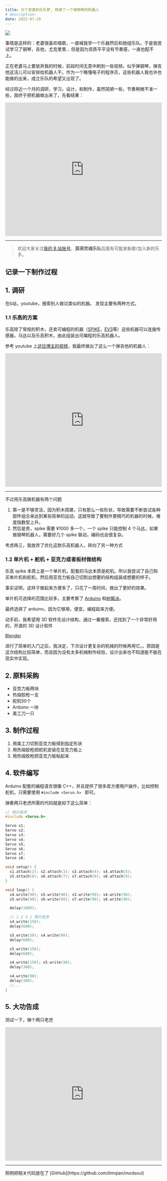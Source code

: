 ```yaml
---
title: 为了老婆的乐队梦, 我做了一个弹钢琴的机器人
# description:
date: 2022-07-29
---
```


![](https://i.v2ex.co/3SAa692h.jpeg)

事情是这样的：老婆很喜欢唱歌，一直喊我学一个乐器然后和她组乐队。于是我尝试学习了钢琴，吉他，尤克里里… 但是因为资质平平没有节奏感，一直也配不上。

正在老婆马上要放弃我的时候，前段时间无意中刷到一些视频，似乎弹钢琴，弹吉他这活儿可以安排给机器人干。作为一个略懂电子的程序员，这些机器人我也许也能做的出来，成立乐队的希望又出现了。

经过将近一个月的调研，学习，设计，和制作，虽然简陋一些，节奏稍微不准一些，我终于把机器做出来了，先看结果：

<iframe 
  style="width: 640px; height: 430px; max-width: 100%"
  src="https://player.bilibili.com/player.html?aid=428990101&bvid=BV1nG411h7pE&cid=787586760&page=1" scrolling="no" border="0" frameborder="no" framespacing="0" allowfullscreen="true"> 
</iframe>

<hr/>

> 欢迎大家关注[我的 B 站账号](https://space.bilibili.com/11206127)，**莫得灵魂乐队**后面有可能发新歌/加入新的乐手。


## 记录一下制作过程

## 1. 调研

在b站，youtube，搜索别人做过类似的机器。 发现主要有两种方式。

### 1.1 乐高的方案

乐高除了常规的积木，还卖可编程的机器（[SPIKE](https://legoeducation.cn/zh-cn/products/lego-education-spike-prime-/45678#spike-prime%E7%A7%91%E5%88%9B%E5%A5%97%E8%A3%85)，[EV3](https://zh.wikipedia.org/zh-sg/%E6%A8%82%E9%AB%98Mindstorms_EV3)等）这些机器可以连接传感器，马达以及乐高积木，由此组装出可编程的乐高机器人。

参考 youtube 上[这位博主的视频](https://www.youtube.com/watch?v=cXgB3lIvPHI)，我最终做出了这么一个弹吉他的机器人：

<iframe 
  style="width: 640px; height: 430px; max-width: 100%"
  src="https://player.bilibili.com/player.html?aid=686382957&bvid=BV1AU4y1v7Cz&cid=786446104&page=1" scrolling="no" border="0" frameborder="no" framespacing="0" allowfullscreen="true"> 
</iframe>

---

不过用乐高做机器有两个问题

1. 第一是不够灵活，因为积木搭建，只有那么一些形状，导致需要不断尝试各种部件组合来达到某些简单的运动。这就导致了要制作更精巧的机器的时候，难度指数型上升。
2. 然后是贵，spike 需要 ¥1000 多一个，一个 spike 只能控制 4 个马达，如果做钢琴机器人，需要好几个 spike 联动，编码也会很复杂。

考虑再三，我放弃了优化这款乐高机器人，转向了另一种方式

### 1.2 单片机 + 舵机 + 亚克力或者板材做结构

乐高 spike 本质上是一个单片机，配套的马达本质是舵机。所以我尝试了自己购买单片机和舵机，然后用亚克力板自己切割出想要的结构组装成想要的样子。

事实证明，这样子做起来方便多了，只花了一周时间，做出了更好的效果。

单片机可选择的范围比较多，主要考察了 [Arduino](https://www.arduino.cc/) 和[树莓派](https://www.raspberrypi.com/)。

最终选择了 arduino，因为它够用，便宜，编程起来方便。

动手前，我希望用 3D 软件先设计结构，通过一番搜索，还找到了一个非常好用的，开源的 3D 设计软件

[Blender](https://github.com/blender/blender)

进行了简单的入门之后，我决定，下次设计更复杂的机械的时候再用它。。原因是这次结构比较简单，而且因为没有太多机械制作经验，设计出来也不知道能不能在现实中实现。

## 2. 原料采购

- 亚克力板两块
- 热熔胶枪一支
- 舵机50个
- Arduino 一块
- 美工刀一只

## 3. 制作过程

1. 用美工刀切割亚克力板得到指定形状
2. 用热熔胶枪把舵机安装在亚克力板上
3. 用热熔胶枪把亚克力板粘起来

## 4. 软件编写

Arduino 配套的编程语言很像 C++，并且提供了很多库方便用户操作，比如控制舵机，只需要使用 `#include <Servo.h> ` 即可。

弹奏两只老虎所需的代码就是如下这么简单：

```c++
// 两只老虎
#include <Servo.h> 

Servo s1;
Servo s2;
Servo s3;
Servo s4;
Servo s5;
Servo s6;
Servo s7;
Servo s8;

void setup() {
  s1.attach(2); s2.attach(3); s3.attach(4); s4.attach(5);
  s5.attach(6); s6.attach(7); s7.attach(8); s8.attach(9);
}

void loop() {
  s4.write(90); s5.write(90); s3.write(90); s4.write(90);
  s5.write(90); s6.write(90); s7.write(90); s8.write(90);

  delay(1000);

  // 1 2 3 1 两只老虎
  s4.write(150);
  delay(600);

  s5.write(30); s4.write(90);
  delay(600);

  s5.write(150);
  delay(600);

  s4.write(150); s5.write(90);
  delay(300);

  s4.write(90);
  delay(300);
  //...
}
```

## 5. 大功告成

测试一下，弹个两只老虎

<iframe 
  style="width: 640px; height: 430px; max-width: 100%"
  src="https://player.bilibili.com/player.html?aid=428963168&bvid=BV1VG411h7BH&cid=787590517&page=1" scrolling="no" border="0" frameborder="no" framespacing="0" allowfullscreen="true"> 
</iframe>

<hr/>
照例把相关代码放在了 [GitHub](https://github.com/timqian/modsoul)


